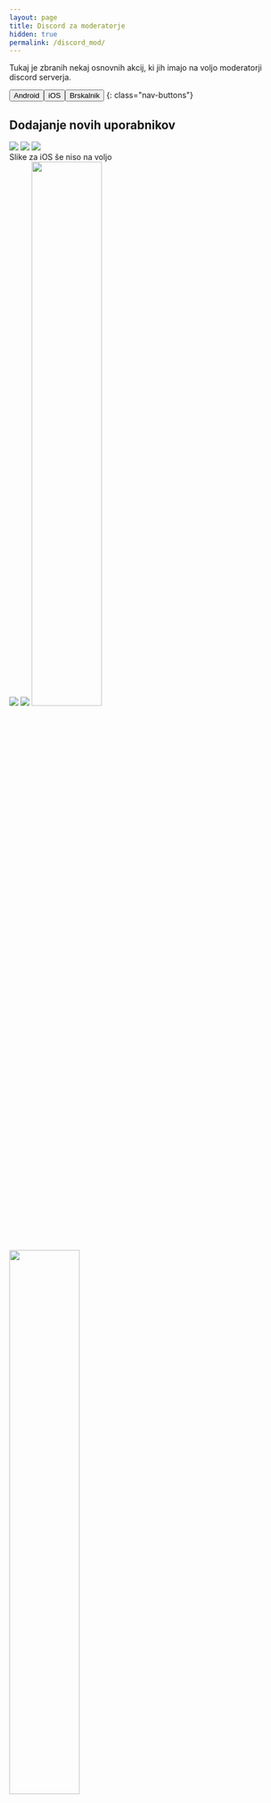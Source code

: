 ```yaml
---
layout: page
title: Discord za moderatorje
hidden: true
permalink: /discord_mod/
---
```

Tukaj je zbranih nekaj osnovnih akcij, ki jih imajo na voljo moderatorji
discord serverja.

<button class="active" data-show="android">Android</button><button data-show="ios">iOS</button><button data-show="browser">Brskalnik</button>
{: class="nav-buttons"}

## Dodajanje novih uporabnikov

<div class="android screenshot">
  <img src='{{"/assets/img/rules/mods/instant_invite_1.png" | relative_url}}'/>
  <img src='{{"/assets/img/rules/mods/instant_invite_2.png" | relative_url}}'/>
  <img src='{{"/assets/img/rules/mods/instant_invite_3.png" | relative_url}}'/>
</div>

<div class="ios screenshot">
Slike za iOS še niso na voljo
</div>

<div class="browser screenshot">
  <img src='{{"/assets/img/rules/mods/server_settings_1_browser.png" | relative_url}}'/>
  <img src='{{"/assets/img/rules/mods/instant_invite_1_browser.png" | relative_url}}'/>
  <img style="height:50%" src='{{"/assets/img/rules/mods/instant_invite_2_browser.png" | relative_url}}'/>
  <img style="height:50%" src='{{"/assets/img/rules/mods/instant_invite_3_browser.png" | relative_url}}'/>
</div>


## Dodajanje vlog uporabnikom

<div class="android screenshot">
  <img src='{{"/assets/img/rules/mods/server_settings_1.png" | relative_url}}'/>
  <img src='{{"/assets/img/rules/mods/server_settings_2.png" | relative_url}}'/>
  <img src='{{"/assets/img/rules/mods/server_members.png" | relative_url}}'/>
  <img src='{{"/assets/img/rules/mods/server_members_2.png" | relative_url}}'/>
  <img src='{{"/assets/img/rules/mods/add_roles.png" | relative_url}}'/>
</div>

<div class="ios screenshot">
Slike za iOS še niso na voljo
</div>

<div class="browser screenshot">
  <img src='{{"/assets/img/rules/mods/server_settings_1_browser.png" | relative_url}}'/>
  <img src='{{"/assets/img/rules/mods/server_settings_2_browser.png" | relative_url}}'/>
  <img src='{{"/assets/img/rules/mods/add_roles_browser.png" | relative_url}}'/>
</div>

## Spreminjanje vzdevka uporabnikom

<div class="android screenshot">
  <img src='{{"/assets/img/rules/mods/server_settings_1.png" | relative_url}}'/>
  <img src='{{"/assets/img/rules/mods/server_settings_2.png" | relative_url}}'/>
  <img src='{{"/assets/img/rules/mods/server_members.png" | relative_url}}'/>
  <img src='{{"/assets/img/rules/mods/server_members_2.png" | relative_url}}'/>
  <img src='{{"/assets/img/rules/mods/change_nickname.png" | relative_url}}'/>
</div>


<div class="ios screenshot">
Slike za iOS še niso na voljo
</div>

<div class="browser screenshot">
  <img src='{{"/assets/img/rules/mods/server_settings_1_browser.png" | relative_url}}'/>
  <img src='{{"/assets/img/rules/mods/server_settings_2_browser.png" | relative_url}}'/>
  <img src='{{"/assets/img/rules/mods/change_nickname_browser.png" | relative_url}}'/>
</div>

<script type="text/javascript">
  function changeDevice(event) {
    console.log(event);
    $('.nav-buttons button').removeClass("active");
    $(event.target).addClass("active");
    $(".screenshot").hide();
    $(".screenshot."+$(event.target).data("show")).show();

  }

  $('.nav-buttons button').on("click", changeDevice);
</script>
